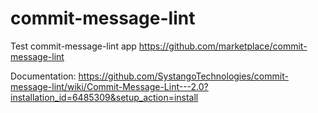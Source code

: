 # commit-message-lint
Test commit-message-lint app 
https://github.com/marketplace/commit-message-lint

Documentation:
https://github.com/SystangoTechnologies/commit-message-lint/wiki/Commit-Message-Lint---2.0?installation_id=6485309&setup_action=install
